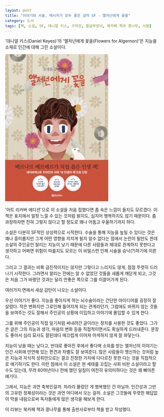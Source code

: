 ```yaml
---
layout: post
title: "이야기와 서술, 메시지가 모두 좋은 걸작 SF - 앨저넌에게 꽃을"
category: 도서
tags: [책, 소설, SF, 대니얼 키스, 구자언, 황금부엉이, 북카페 책과 콩나무, 서평]
---
```


'대니얼 키스(Daniel Keyes)'의
'앨저넌에게 꽃을(Flowers for Algernon)'은
지능을 소재로 인간에 대해 그린 소설이다.

![표지](/images/book/flowers-for-algernon-book-h480.jpg)

'아트 리커버 에디션'으로 이 소설을 처음 접했다면 좀 속은 느낌이 들지도 모르겠다.
이 책은 표지에서 얼핏 느낄 수 있는 것처럼 밝지도, 심지어 행복하지도 않기 때문이다.
좀 과장하자면 전혀 그렇지 않다고 할 정도로 꽤나 어둡고 우울하기까지 하다.

소설은 다분히 SF적인 상상력으로 시작한다.
수술을 통해 지능을 높일 수 있다는 것은 꽤나 흥미롭지만
그게 어떤 영향을 끼치게 될지 알수 없다는 점에서 논란이 될만도 한데
소설의 주인공인 찰리는 지능이 낮기 때문에 다른 사람들과 제대로 관계하지 못한다고 생각하고
어쩌면 위험이 따를지도 모르는 이 비밀스런 인체 시술을 승낙(?)하기에 이른다.

그리고 그 결과는 비록 급진적이지는 않지만 그렇다고 느리지도 않게, 점점 뚜렷히 드러나기 시작한다.
그러면서 찰리는 전에는 알 수 없었던 것들을 새롭게 깨닫게 되고,
그것은 처음 그가 바랬던 것과는 달리 안좋은 쪽으로 그를 이끌어가게 된다.

여러가지 면에서 새삼 감탄이 나오는 소설이다.

우선 이야기가 좋다.
지능을 좋아지게 하는 뇌수술이라는 간단한 아이디어를 굉장히 잘 살렸다.
작은 변화지만 그로인해 틀어지게 되는 관계라던가,
그럼에도 바뀌지 않는 것들을 보여주는 것도 잘해서
주인공의 상황에 이입하고 이야기에 몰입할 수 있게 한다.

그를 위해 주인공이 직접 일기처럼 써내려간 글이라는 장치를 사용한 것도 좋았다.
그가 쓴 글은 그의 지능과 생각, 마음의 변화 등을 직접적이면서도 확실하게 드러내준다.
문장도 좋아서 심리 묘사도 잘된데다 매끄럽게 이어져 어색하지 않게 잘 와닿는다.

지능이 낮을 때는 낮다고, 반대로 좋아진 후에서 좋다며 소외를 받는 앨저넌의 이야기는
인간 사회에 만연해 있는 편견과 차별도 잘 보여준다.
많은 사람들이 맹신하는 것처럼 높은 지능과 지식적 성취만으로는
결코 진정한 가치에 다다르진 못한 다는 것을 직접적으로 얘기하기도 한다.
이런 점에서 이 소설은 현 세태를 꼬집는 사회 비판 소설이라고 할 수도 있는데,
무려 60여년이나 전에 했던 일침이 여전히 유의미하다는 것은 꽤 뼈아픈 얘기다.

그래서, 지능은 과연 축복인걸까.
차라리 몰랐던 게 행복했던 건 아닐까.
인간성과 그만의 고유한 정체성이라는 것은 과연 어디에서 오는 걸까.
소설은 그것들에 뚜렷한 해답없이 막을 내림으로써 독자들에게 많은 생각을 해보게 한다.



<div class="im im-info">
이 리뷰는 북카페 책과 콩나무를 통해 출판사로부터 책을 받고 작성했다.
</div>
